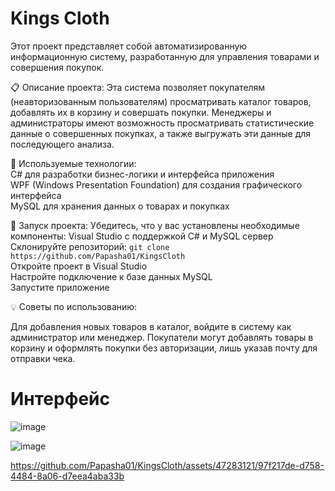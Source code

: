 # Kings Cloth

Этот проект представляет собой автоматизированную информационную систему, разработанную для управления товарами и совершения покупок.

📋 Описание проекта:
Эта система позволяет покупателям (неавторизованным пользователям) просматривать каталог товаров, добавлять их в корзину и совершать покупки. Менеджеры и администраторы имеют возможность просматривать статистические данные о совершенных покупках, а также выгружать эти данные для последующего анализа.

🔧 Используемые технологии:  
C# для разработки бизнес-логики и интерфейса приложения  
WPF (Windows Presentation Foundation) для создания графического интерфейса  
MySQL для хранения данных о товарах и покупках

🚀 Запуск проекта:
Убедитесь, что у вас установлены необходимые компоненты: Visual Studio с поддержкой C# и MySQL сервер  
Склонируйте репозиторий: `git clone https://github.com/Papasha01/KingsCloth`  
Откройте проект в Visual Studio  
Настройте подключение к базе данных MySQL  
Запустите приложение  

💡 Советы по использованию:

Для добавления новых товаров в каталог, войдите в систему как администратор или менеджер.
Покупатели могут добавлять товары в корзину и оформлять покупки без авторизации, лишь указав почту для отправки чека.

# Интерфейс

![image](https://user-images.githubusercontent.com/50790807/176893499-bf8f86ea-4595-424d-9dc2-d34184d652e6.png)  


![image](https://user-images.githubusercontent.com/50790807/176893228-cea62729-e85c-49db-b71a-e81110f37213.png)



https://github.com/Papasha01/KingsCloth/assets/47283121/97f217de-d758-4484-8a06-d7eea4aba33b



